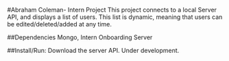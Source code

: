 #Abraham Coleman- Intern Project
This project connects to a local Server API, and displays a list of users. This list is
dynamic, meaning that users can be edited/deleted/added at any time.

##Dependencies
Mongo, Intern Onboarding Server

##Install/Run:
Download the server API.
Under development.
